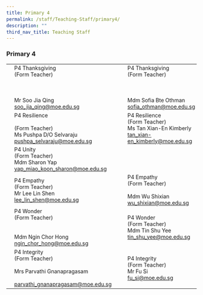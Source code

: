 ```yaml
---
title: Primary 4
permalink: /staff/Teaching-Staff/primary4/
description: ""
third_nav_title: Teaching Staff
---
```

### Primary 4


|  	|  	|  	|  	|  	|
|---	|---	|---	|---	|---	|
| <img src="/images/ft43.png" style="width:180%"> 	| P4 Thanksgiving<br>(Form Teacher)<br><br><br><br>Mr Soo Jia Qing<br>soo_jia_qing@moe.edu.sg 	|   	| <img src="/images/ft44.png" style="width:180%"> 	| P4 Thanksgiving<br>(Form Teacher)<br><br><br><br>Mdm Sofia Bte Othman<br>sofia_othman@moe.edu.sg 	|
| <img src="/images/ft45.png" style="width:180%"> 	| P4 Resilience  <br><br>(Form Teacher)<br>Ms Pushpa D/O Selvaraju<br>pushpa_selvaraju@moe.edu.sg<br> 	|   	| <img src="/images/ft46.png" style="width:180%"> 	| P4 Resilience<br>(Form Teacher)<br>Ms Tan Xian-En Kimberly<br>tan_xian-en_kimberly@moe.edu.sg 	|
| <img src="/images/ft47.png" style="width:180%"> 	| P4 Unity <br>(Form Teacher)<br>Mdm Sharon Yap<br>yap_miao_koon_sharon@moe.edu.sg 	|   	|  	|  	|
| <img src="/images/ft48.png" style="width:180%"> 	| P4 Empathy<br>(Form Teacher)<br>Mr Lee Lin Shen<br>lee_lin_shen@moe.edu.sg<br> 	|   	| <img src="/images/ft49.png" style="width:180%"> 	| P4 Empathy <br>(Form Teacher)<br><br>Mdm Wu Shixian<br>wu_shixian@moe.edu.sg 	|
| <img src="/images/ft50.png" style="width:180%"> 	| P4 Wonder<br>(Form Teacher)<br><br><br>Mdm Ngin Chor Hong<br>ngin_chor_hong@moe.edu.sg 	|   	| <img src="/images/ft51.png" style="width:180%"> 	| P4 Wonder<br>(Form Teacher)<br>Mdm Tin Shu Yee<br>tin_shu_yee@moe.edu.sg 	|
| <img src="/images/ft52.png" style="width:180%"> 	| P4 Integrity<br>(Form Teacher)<br><br>Mrs Parvathi Gnanapragasam<br><br>parvathi_gnanapragasam@moe.edu.sg 	|   	| <img src="/images/ft53.png" style="width:180%"> 	| P4 Integrity<br>(Form Teacher)<br>Mr Fu Si<br>fu_si@moe.edu.sg 	|